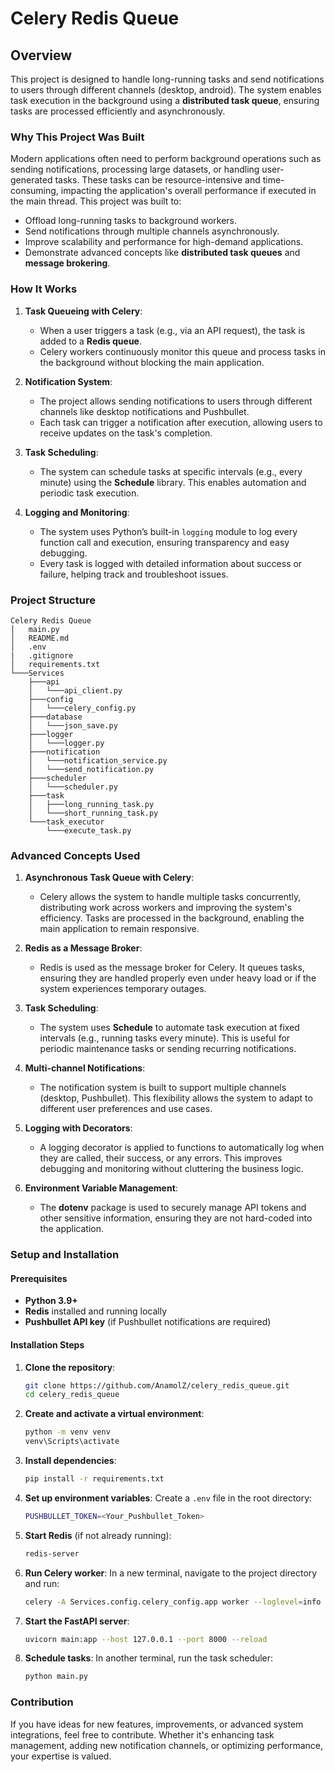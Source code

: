 # Celery Redis Queue

## Overview

This project is designed to handle long-running tasks and send notifications to users through different channels (desktop, android). The system enables task execution in the background using a **distributed task queue**, ensuring tasks are processed efficiently and asynchronously.

### Why This Project Was Built

Modern applications often need to perform background operations such as sending notifications, processing large datasets, or handling user-generated tasks. These tasks can be resource-intensive and time-consuming, impacting the application's overall performance if executed in the main thread. This project was built to:

- Offload long-running tasks to background workers.
- Send notifications through multiple channels asynchronously.
- Improve scalability and performance for high-demand applications.
- Demonstrate advanced concepts like **distributed task queues** and **message brokering**.

### How It Works

1. **Task Queueing with Celery**:
   - When a user triggers a task (e.g., via an API request), the task is added to a **Redis queue**.
   - Celery workers continuously monitor this queue and process tasks in the background without blocking the main application.
   
2. **Notification System**:
   - The project allows sending notifications to users through different channels like desktop notifications and Pushbullet.
   - Each task can trigger a notification after execution, allowing users to receive updates on the task's completion.
   
3. **Task Scheduling**:
   - The system can schedule tasks at specific intervals (e.g., every minute) using the **Schedule** library. This enables automation and periodic task execution.
   
4. **Logging and Monitoring**:
   - The system uses Python’s built-in `logging` module to log every function call and execution, ensuring transparency and easy debugging.
   - Every task is logged with detailed information about success or failure, helping track and troubleshoot issues.

### Project Structure

```
Celery Redis Queue
│   main.py
│   README.md
│   .env
|   .gitignore
│   requirements.txt
└───Services
    ├───api
    │   └───api_client.py
    ├───config
    │   └───celery_config.py
    ├───database
    │   └───json_save.py
    ├───logger
    │   └───logger.py
    ├───notification
    │   └───notification_service.py
    │   └───send_notification.py
    ├───scheduler
    │   └───scheduler.py
    ├───task
    │   ├───long_running_task.py
    │   └───short_running_task.py
    └───task_executor
        └───execute_task.py
```

### Advanced Concepts Used

1. **Asynchronous Task Queue with Celery**:
   - Celery allows the system to handle multiple tasks concurrently, distributing work across workers and improving the system's efficiency. Tasks are processed in the background, enabling the main application to remain responsive.
   
2. **Redis as a Message Broker**:
   - Redis is used as the message broker for Celery. It queues tasks, ensuring they are handled properly even under heavy load or if the system experiences temporary outages.
   
3. **Task Scheduling**:
   - The system uses **Schedule** to automate task execution at fixed intervals (e.g., running tasks every minute). This is useful for periodic maintenance tasks or sending recurring notifications.
   
4. **Multi-channel Notifications**:
   - The notification system is built to support multiple channels (desktop, Pushbullet). This flexibility allows the system to adapt to different user preferences and use cases.

5. **Logging with Decorators**:
   - A logging decorator is applied to functions to automatically log when they are called, their success, or any errors. This improves debugging and monitoring without cluttering the business logic.
   
6. **Environment Variable Management**:
   - The **dotenv** package is used to securely manage API tokens and other sensitive information, ensuring they are not hard-coded into the application.

### Setup and Installation

#### Prerequisites
- **Python 3.9+**
- **Redis** installed and running locally
- **Pushbullet API key** (if Pushbullet notifications are required)

#### Installation Steps

1. **Clone the repository**:
   ```bash
   git clone https://github.com/AnamolZ/celery_redis_queue.git
   cd celery_redis_queue
   ```

2. **Create and activate a virtual environment**:
   ```bash
   python -m venv venv
   venv\Scripts\activate
   ```

3. **Install dependencies**:
   ```bash
   pip install -r requirements.txt
   ```

4. **Set up environment variables**:
   Create a `.env` file in the root directory:
   ```bash
   PUSHBULLET_TOKEN=<Your_Pushbullet_Token>
   ```

5. **Start Redis** (if not already running):
   ```bash
   redis-server
   ```

6. **Run Celery worker**:
   In a new terminal, navigate to the project directory and run:
   ```bash
   celery -A Services.config.celery_config.app worker --loglevel=info
   ```

7. **Start the FastAPI server**:
   ```bash
   uvicorn main:app --host 127.0.0.1 --port 8000 --reload
   ```

8. **Schedule tasks**:
   In another terminal, run the task scheduler:
   ```bash
   python main.py
   ```

### Contribution

If you have ideas for new features, improvements, or advanced system integrations, feel free to contribute. Whether it's enhancing task management, adding new notification channels, or optimizing performance, your expertise is valued.
